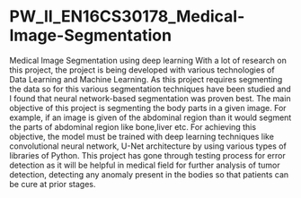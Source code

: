 # PW_II_EN16CS30178_Medical-Image-Segmentation
Medical Image Segmentation using  deep learning
With a lot of research on this project, the project is being developed with various technologies of Data Learning and Machine Learning.
As this project requires segmenting the data so for this various segmentation techniques have been studied and
I found that neural network-based segmentation was proven best.
The main objective of this project is segmenting the body parts in a given image.
For example, if an image is given of the abdominal region than it would segment the parts of abdominal region like bone,liver etc.
For achieving this objective, the model must be trained with deep learning techniques
like convolutional neural network, U-Net architecture by using various types of libraries of Python.
This project has gone through testing process for error detection as it will be helpful
in medical field for further analysis of tumor detection, detecting any anomaly present in the bodies 
so that patients can be cure at prior stages.

